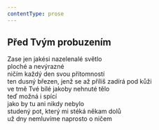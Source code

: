 ```yaml
---
contentType: prose
---
```


## Před Tvým probuzením

Zase jen jakési nazelenalé světlo  
ploché a nevýrazné  
ničím každý den svou přítomností  
ten dusný březen, jenž se až příliš zadírá pod kůži  
ve tmě Tvé bílé jakoby nehnuté tělo  
teď možná i spící  
jako by tu ani nikdy nebylo  
studený pot, který mi stéká někam dolů  
už dny nemluvíme naprosto o ničem
